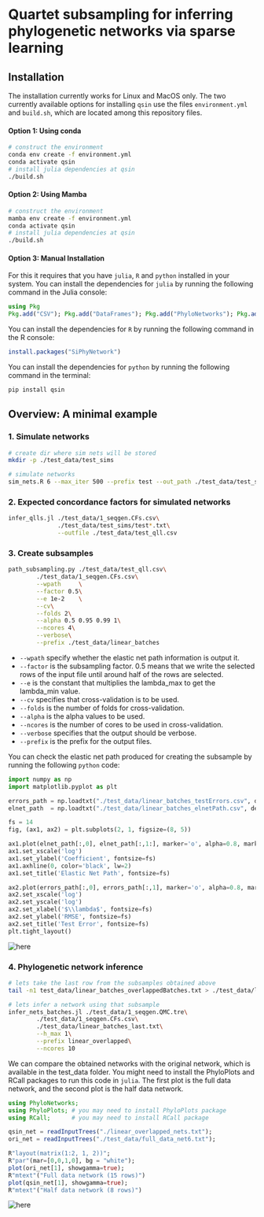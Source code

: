 # Quartet subsampling for inferring phylogenetic networks via sparse learning

## Installation

The installation currently works for Linux and MacOS only. The two currently available options for installing `qsin` use the files `environment.yml` and `build.sh`, which are located among this repository files.
#### Option 1: Using conda

```bash
# construct the environment
conda env create -f environment.yml
conda activate qsin
# install julia dependencies at qsin
./build.sh 
```

#### Option 2: Using Mamba

```bash
# construct the environment
mamba env create -f environment.yml
conda activate qsin
# install julia dependencies at qsin
./build.sh
```

#### Option 3: Manual Installation

For this it requires that you have `julia`, `R` and `python` installed in your system. You can install the dependencies for `julia` by running the following command in the Julia console:

```julia
using Pkg
Pkg.add("CSV"); Pkg.add("DataFrames"); Pkg.add("PhyloNetworks"); Pkg.add("Suppressor")
```
You can install the dependencies for `R` by running the following command in the R console:

```R
install.packages("SiPhyNetwork")
```

You can install the dependencies for `python` by running the following command in the terminal:

```bash
pip install qsin
```

## Overview: A minimal example

### 1. Simulate networks 

```bash
# create dir where sim nets will be stored
mkdir -p ./test_data/test_sims

# simulate networks
sim_nets.R 6 --max_iter 500 --prefix test --out_path ./test_data/test_sims
```

### 2. Expected concordance factors for simulated networks

```bash
infer_qlls.jl ./test_data/1_seqgen.CFs.csv\
              ./test_data/test_sims/test*.txt\
              --outfile ./test_data/test_qll.csv
```

### 3. Create subsamples

```bash
path_subsampling.py ./test_data/test_qll.csv\
        ./test_data/1_seqgen.CFs.csv\
        --wpath     \
        --factor 0.5\
        --e 1e-2    \
        --cv\
        --folds 2\
        --alpha 0.5 0.95 0.99 1\
        --ncores 4\
        --verbose\
        --prefix ./test_data/linear_batches
```

* `--wpath` specify whether the elastic net path information is output it.
* `--factor` is the subsampling factor. 0.5 means that we write the selected rows of the input file until around half of the rows are selected.
* `--e` is the constant that multiplies the lambda_max to get the lambda_min value.
* `--cv` specifies that cross-validation is to be used.
* `--folds` is the number of folds for cross-validation.
* `--alpha` is the alpha values to be used.
* `--ncores` is the number of cores to be used in cross-validation.
* `--verbose` specifies that the output should be verbose.
* `--prefix` is the prefix for the output files.


You can check the elastic net path produced for creating the subsample by running the following `python` code:

```python
import numpy as np
import matplotlib.pyplot as plt

errors_path = np.loadtxt("./test_data/linear_batches_testErrors.csv", delimiter=',')
elnet_path  = np.loadtxt("./test_data/linear_batches_elnetPath.csv", delimiter=',')

fs = 14
fig, (ax1, ax2) = plt.subplots(2, 1, figsize=(8, 5))

ax1.plot(elnet_path[:,0], elnet_path[:,1:], marker='o', alpha=0.8, markersize=5)
ax1.set_xscale('log')
ax1.set_ylabel('Coefficient', fontsize=fs)
ax1.axhline(0, color='black', lw=2)
ax1.set_title('Elastic Net Path', fontsize=fs)

ax2.plot(errors_path[:,0], errors_path[:,1], marker='o', alpha=0.8, markersize=5)
ax2.set_xscale('log')
ax2.set_yscale('log')
ax2.set_xlabel('$\\lambda$', fontsize=fs)
ax2.set_ylabel('RMSE', fontsize=fs)
ax2.set_title('Test Error', fontsize=fs)
plt.tight_layout()
```

![here](https://github.com/Ulises-Rosas/qsin/blob/main/imgs/linear_batches_elnetPath.png)

### 4.  Phylogenetic network inference

```bash
# lets take the last row from the subsamples obtained above
tail -n1 test_data/linear_batches_overlappedBatches.txt > ./test_data/linear_batches_last.txt

# lets infer a network using that subsample
infer_nets_batches.jl ./test_data/1_seqgen.QMC.tre\
        ./test_data/1_seqgen.CFs.csv\
        ./test_data/linear_batches_last.txt\
        --h_max 1\
        --prefix linear_overlapped\
        --ncores 10
```

We can compare the obtained networks with the original network, which is available in the test_data folder.  You  might need to install the PhyloPlots and RCall packages to run this code in `julia`. The first plot is the full data network, and the second plot is the half data network.

```julia
using PhyloNetworks;
using PhyloPlots; # you may need to install PhyloPlots package
using RCall;      # you may need to install RCall package

qsin_net = readInputTrees("./linear_overlapped_nets.txt");
ori_net = readInputTrees("./test_data/full_data_net6.txt");

R"layout(matrix(1:2, 1, 2))"; 
R"par"(mar=[0,0,1,0], bg = "white"); 
plot(ori_net[1], showgamma=true);
R"mtext"("Full data network (15 rows)")
plot(qsin_net[1], showgamma=true);
R"mtext"("Half data network (8 rows)")
```
![here](https://github.com/Ulises-Rosas/qsin/blob/main/imgs/plot_nets.png)
